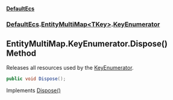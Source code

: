 #### [DefaultEcs](DefaultEcs.md 'DefaultEcs')
### [DefaultEcs](DefaultEcs.md#DefaultEcs 'DefaultEcs').[EntityMultiMap&lt;TKey&gt;](EntityMultiMap_TKey_.md 'DefaultEcs.EntityMultiMap<TKey>').[KeyEnumerator](EntityMultiMap_TKey_.KeyEnumerator.md 'DefaultEcs.EntityMultiMap<TKey>.KeyEnumerator')

## EntityMultiMap<TKey>.KeyEnumerator.Dispose() Method

Releases all resources used by the [KeyEnumerator](EntityMultiMap_TKey_.KeyEnumerator.md 'DefaultEcs.EntityMultiMap<TKey>.KeyEnumerator').

```csharp
public void Dispose();
```

Implements [Dispose()](https://docs.microsoft.com/en-us/dotnet/api/System.IDisposable.Dispose 'System.IDisposable.Dispose')